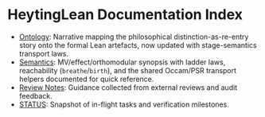 # HeytingLean Documentation Index

- [Ontology](Ontology.md): Narrative mapping the philosophical distinction-as-re-entry story onto the formal Lean artefacts, now updated with stage-semantics transport laws.
- [Semantics](Semantics.md): MV/effect/orthomodular synopsis with ladder laws, reachability (`breathe`/`birth`), and the shared Occam/PSR transport helpers documented for quick reference.
- [Review Notes](Review.md): Guidance collected from external reviews and audit feedback.
- [STATUS](STATUS.md): Snapshot of in-flight tasks and verification milestones.
